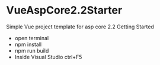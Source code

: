 # VueAspCore2.2Starter
Simple Vue project template for asp core 2.2
Getting Started
* open terminal
* npm install
* npm run build
* Inside Visual Studio ctrl+F5
